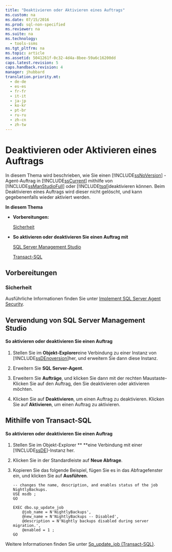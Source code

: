 ```yaml
---
title: "Deaktivieren oder Aktivieren eines Auftrags"
ms.custom: na
ms.date: 07/15/2016
ms.prod: sql-non-specified
ms.reviewer: na
ms.suite: na
ms.technology: 
  - tools-ssms
ms.tgt_pltfrm: na
ms.topic: article
ms.assetid: 5041261f-0c32-4d4a-8bee-59a6c16200dd
caps.latest.revision: 5
caps.handback.revision: 4
manager: jhubbard
translation.priority.mt: 
  - de-de
  - es-es
  - fr-fr
  - it-it
  - ja-jp
  - ko-kr
  - pt-br
  - ru-ru
  - zh-cn
  - zh-tw
---
```

# Deaktivieren oder Aktivieren eines Auftrags
In diesem Thema wird beschrieben, wie Sie einen [!INCLUDE[ssNoVersion](../content/includes/ssNoVersion_md.md)] -Agent-Auftrag in [!INCLUDE[ssCurrent](../content/includes/ssCurrent_md.md)] mithilfe von [!INCLUDE[ssManStudioFull](../content/includes/ssManStudioFull_md.md)] oder [!INCLUDE[tsql](../content/includes/tsql_md.md)]deaktivieren können. Beim Deaktivieren eines Auftrags wird dieser nicht gelöscht, und kann gegebenenfalls wieder aktiviert werden.  
  
**In diesem Thema**  
  
-   **Vorbereitungen:**  
  
    [Sicherheit](#Security)  
  
-   **So aktivieren oder deaktivieren Sie einen Auftrag mit**  
  
    [SQL Server Management Studio](#SSMS)  
  
    [Transact-SQL](#TSQL)  
  
## <a name="BeforeYouBegin"></a>Vorbereitungen  
  
### <a name="Security"></a>Sicherheit  
Ausführliche Informationen finden Sie unter [Implement SQL Server Agent Security](../content/Implement-SQL-Server-Agent-Security.md).  
  
## <a name="SSMS"></a>Verwendung von SQL Server Management Studio  
  
#### So aktivieren oder deaktivieren Sie einen Auftrag  
  
1.  Stellen Sie im **Objekt-Explorer**eine Verbindung zu einer Instanz von [!INCLUDE[ssDEnoversion](../content/includes/ssDEnoversion_md.md)]her, und erweitern Sie dann diese Instanz.  
  
2.  Erweitern Sie **SQL Server-Agent**.  
  
3.  Erweitern Sie **Aufträge**, und klicken Sie dann mit der rechten Maustaste\-Klicken Sie auf den Auftrag, den Sie deaktivieren oder aktivieren möchten.  
  
4.  Klicken Sie auf **Deaktivieren**, um einen Auftrag zu deaktivieren. Klicken Sie auf **Aktivieren**, um einen Auftrag zu aktivieren.  
  
## <a name="TSQL"></a>Mithilfe von Transact\-SQL  
  
#### So aktivieren oder deaktivieren Sie einen Auftrag  
  
1.  Stellen Sie im Objekt-Explorer ** **eine Verbindung mit einer [!INCLUDE[ssDE](../content/includes/ssDE_md.md)]-Instanz her.  
  
2.  Klicken Sie in der Standardleiste auf **Neue Abfrage**.  
  
3.  Kopieren Sie das folgende Beispiel, fügen Sie es in das Abfragefenster ein, und klicken Sie auf **Ausführen**.  
  
    ```  
    -- changes the name, description, and enables status of the job NightlyBackups.  
    USE msdb ;  
    GO  
  
    EXEC dbo.sp_update_job  
        @job_name = N'NightlyBackups',  
        @new_name = N'NightlyBackups -- Disabled',  
        @description = N'Nightly backups disabled during server migration.',  
        @enabled = 1 ;  
    GO  
    ```  
  
Weitere Informationen finden Sie unter [Sp_update_job (Transact-SQL)](assetId:///cbdfea38-9e42-47f3-8fc8-5978b82e2623).  
  

